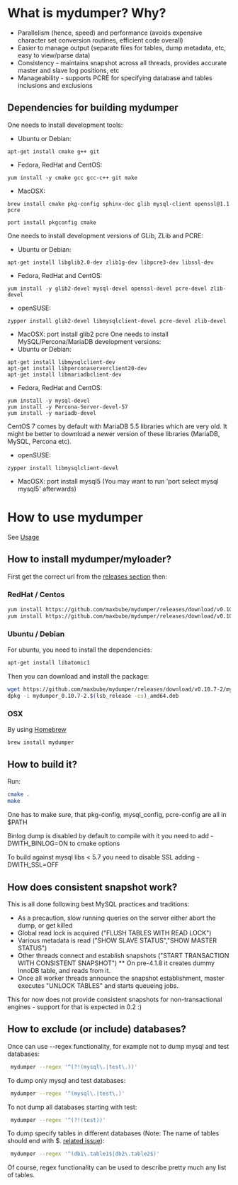 # What is mydumper? Why?

* Parallelism (hence, speed) and performance (avoids expensive character set conversion routines, efficient code overall)
* Easier to manage output (separate files for tables, dump metadata, etc, easy to view/parse data)
* Consistency - maintains snapshot across all threads, provides accurate master and slave log positions, etc
* Manageability - supports PCRE for specifying database and tables inclusions and exclusions

## Dependencies for building mydumper

One needs to install development tools:
* Ubuntu or Debian: 
```
apt-get install cmake g++ git
```
* Fedora, RedHat and CentOS:
```
yum install -y cmake gcc gcc-c++ git make
```
* MacOSX:

```
brew install cmake pkg-config sphinx-doc glib mysql-client openssl@1.1 pcre
```

```
port install pkgconfig cmake
```

One needs to install development versions of GLib, ZLib and PCRE:
* Ubuntu or Debian: 
```
apt-get install libglib2.0-dev zlib1g-dev libpcre3-dev libssl-dev
```
* Fedora, RedHat and CentOS: 
```
yum install -y glib2-devel mysql-devel openssl-devel pcre-devel zlib-devel
```
* openSUSE: 
```
zypper install glib2-devel libmysqlclient-devel pcre-devel zlib-devel
```
* MacOSX: port install glib2 pcre 
One needs to install MySQL/Percona/MariaDB development versions:
* Ubuntu or Debian: 
```
apt-get install libmysqlclient-dev
apt-get install libperconaserverclient20-dev
apt-get install libmariadbclient-dev 
```
* Fedora, RedHat and CentOS: 
```
yum install -y mysql-devel
yum install -y Percona-Server-devel-57
yum install -y mariadb-devel
```
CentOS 7 comes by default with MariaDB 5.5 libraries which are very old.
  It might be better to download a newer version of these libraries (MariaDB, MySQL, Percona etc).
* openSUSE: 
```
zypper install libmysqlclient-devel
```
* MacOSX: port install mysql5
 (You may want to run 'port select mysql mysql5' afterwards)

# How to use mydumper

See [Usage](docs/mydumper_usage.rst)

## How to install mydumper/myloader?

First get the correct url from the [releases section](https://github.com/maxbube/mydumper/releases) then:

### RedHat / Centos

```bash
yum install https://github.com/maxbube/mydumper/releases/download/v0.10.7-2/mydumper-0.10.7-2.el7.x86_64.rpm
yum install https://github.com/maxbube/mydumper/releases/download/v0.10.7-2/mydumper-0.10.7-2.el8.x86_64.rpm
```

### Ubuntu / Debian
For ubuntu, you need to install the dependencies:
```bash
apt-get install libatomic1
```
Then you can download and install the package:
```bash
wget https://github.com/maxbube/mydumper/releases/download/v0.10.7-2/mydumper_0.10.7-2.$(lsb_release -cs)_amd64.deb
dpkg -i mydumper_0.10.7-2.$(lsb_release -cs)_amd64.deb
```

### OSX
By using [Homebrew](https://brew.sh/)

```bash
brew install mydumper
```

## How to build it?

Run:

```bash
cmake .
make
```

One has to make sure, that pkg-config, mysql_config, pcre-config are all in $PATH

Binlog dump is disabled by default to compile with it you need to add -DWITH_BINLOG=ON to cmake options

To build against mysql libs < 5.7 you need to disable SSL adding -DWITH_SSL=OFF

## How does consistent snapshot work?

This is all done following best MySQL practices and traditions:

* As a precaution, slow running queries on the server either abort the dump, or get killed
* Global read lock is acquired ("FLUSH TABLES WITH READ LOCK")
* Various metadata is read ("SHOW SLAVE STATUS","SHOW MASTER STATUS")
* Other threads connect and establish snapshots ("START TRANSACTION WITH CONSISTENT SNAPSHOT")
** On pre-4.1.8 it creates dummy InnoDB table, and reads from it.
* Once all worker threads announce the snapshot establishment, master executes "UNLOCK TABLES" and starts queueing jobs.

This for now does not provide consistent snapshots for non-transactional engines - support for that is expected in 0.2 :)

## How to exclude (or include) databases?

Once can use --regex functionality, for example not to dump mysql and test databases:

```bash
 mydumper --regex '^(?!(mysql\.|test\.))'
```

To dump only mysql and test databases:

```bash
 mydumper --regex '^(mysql\.|test\.)'
```

To not dump all databases starting with test:

```bash
 mydumper --regex '^(?!(test))'
```

To dump specify tables in different databases (Note: The name of tables should end with $. [related issue](https://github.com/maxbube/mydumper/issues/407)):

```bash
 mydumper --regex '^(db1\.table1$|db2\.table2$)'
```

Of course, regex functionality can be used to describe pretty much any list of tables.


